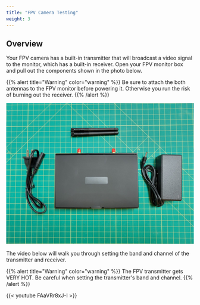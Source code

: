 ```yaml
---
title: "FPV Camera Testing"
weight: 3
---
```


## Overview

Your FPV camera has a built-in transmitter that will broadcast a video signal to the monitor, which has a built-in receiver. Open your FPV monitor box and pull out the components shown in the photo below.

{{% alert title="Warning" color="warning" %}}
Be sure to attach the both antennas to the FPV monitor before powering it. Otherwise you run the risk of burning out the receiver.
{{% /alert %}}

![FPV monitor and built-in receiver](fpv_components.jpg)

The video below will walk you through setting the band and channel of the transmitter and receiver.

{{% alert title="Warning" color="warning" %}}
The FPV transmitter gets VERY HOT. Be careful when setting the transmitter's band and channel.
{{% /alert %}}

{{< youtube FAaVRr8xJ-I >}}
